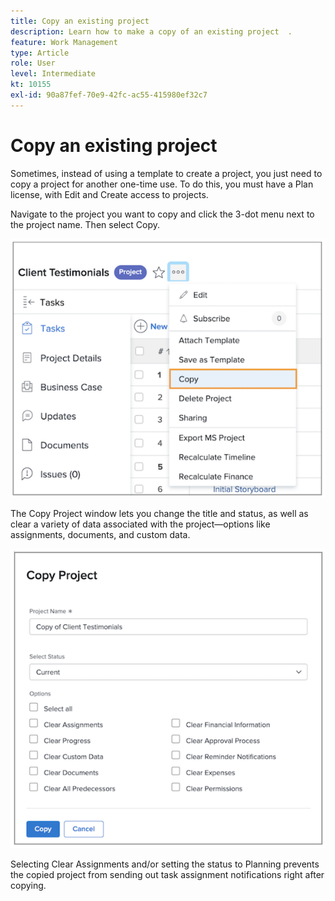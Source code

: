 ```yaml
---
title: Copy an existing project
description: Learn how to make a copy of an existing project  .
feature: Work Management
type: Article
role: User
level: Intermediate
kt: 10155
exl-id: 90a87fef-70e9-42fc-ac55-415980ef32c7
---
```

# Copy an existing project

Sometimes, instead of using a template to create a project, you just need to copy a project for another one-time use. To do this, you must have a Plan license, with Edit and Create access to projects. 

Navigate to the project you want to copy and click the 3-dot menu next to the project name. Then select Copy.

![Cr](assets/copy-existing-01.png)

The Copy Project window lets you change the title and status, as well as clear a variety of data associated with the project—options like assignments, documents, and custom data.

![Cr](assets/copy-existing-02.png)

Selecting Clear Assignments and/or setting the status to Planning prevents the copied project from sending out task assignment notifications right after copying.
